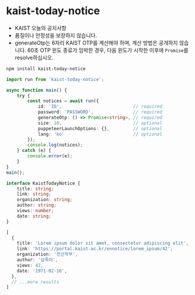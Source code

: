 # kaist-today-notice

- KAIST 오늘의 공지사항
- 품질이나 안정성을 보장하지 않습니다.
- generateOtp는 6자리 KAIST OTP를 계산해야 하며, 계산 방법은 공개하지 않습니다. 60초 OTP 윈도 종료가 임박한 경우, 다음 윈도가 시작한 이후에 `Promise`를 resolve하십시오.

```bash
npm install kaist-today-notice
```

```TypeScript
import run from 'kaist-today-notice';

async function main() {
    try {
        const notices = await run({
            id: 'ID',                           // required         
            password: 'PASSWORD',               // required
            generateOtp: () => Promise<string>, // required
            size: 10,                           // optional
            puppeteerLaunchOptions: {},         // optional
            lang: 'ko'                          // optional
        });
        console.log(notices);
    } catch (e) {
        console.error(e);
    }
}
main();
```

```TypeScript
interface KaistTodayNotice {
    title: string;
    link: string;
    organization: string;
    author: string;
    views: number;
    date: string;
}

[
  {
    title: 'Lorem ipsum dolor sit amet, consectetur adipiscing elit',
    link: 'https://portal.kaist.ac.kr/ennotice/lorem_ipsum/42',
    organization: '전산학부',
    author: '넙죽이',
    views: 42,
    date: '1971-02-16',
  },
  // ...more results
]
```
